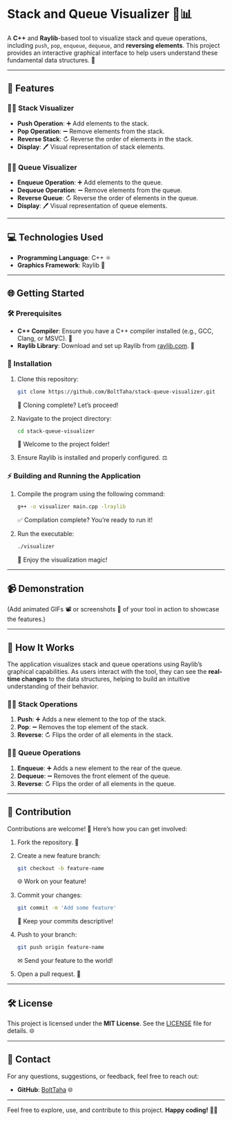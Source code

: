 # Stack and Queue Visualizer 🎨📊

A **C++** and **Raylib**-based tool to visualize stack and queue operations, including `push`, `pop`, `enqueue`, `dequeue`, and **reversing elements**. This project provides an interactive graphical interface to help users understand these fundamental data structures. 🔄

---

## 🔢 Features

### 🏋️‍♂️ Stack Visualizer
- **Push Operation**: ➕ Add elements to the stack.
- **Pop Operation**: ➖ Remove elements from the stack.
- **Reverse Stack**: ↻ Reverse the order of elements in the stack.
- **Display**: 🖊 Visual representation of stack elements.

### 🏃‍♂️ Queue Visualizer
- **Enqueue Operation**: ➕ Add elements to the queue.
- **Dequeue Operation**: ➖ Remove elements from the queue.
- **Reverse Queue**: ↻ Reverse the order of elements in the queue.
- **Display**: 🖊 Visual representation of queue elements.

---

## 💻 Technologies Used
- **Programming Language**: C++ ⚛️
- **Graphics Framework**: Raylib 🎨

---

## 🌐 Getting Started

### 🛠️ Prerequisites
- **C++ Compiler**: Ensure you have a C++ compiler installed (e.g., GCC, Clang, or MSVC). 🔧
- **Raylib Library**: Download and set up Raylib from [raylib.com](https://www.raylib.com/). 🎯

### 🔄 Installation
1. Clone this repository:
   ```bash
   git clone https://github.com/BoltTaha/stack-queue-visualizer.git
   ```
   🔄 Cloning complete? Let’s proceed!

2. Navigate to the project directory:
   ```bash
   cd stack-queue-visualizer
   ```
   🏦 Welcome to the project folder!

3. Ensure Raylib is installed and properly configured. ⚖️

### ⚡ Building and Running the Application
1. Compile the program using the following command:
   ```bash
   g++ -o visualizer main.cpp -lraylib
   ```
   ✅ Compilation complete? You’re ready to run it!

2. Run the executable:
   ```bash
   ./visualizer
   ```
   🌟 Enjoy the visualization magic!

---

## 📹 Demonstration
(Add animated GIFs 📽️ or screenshots 📸 of your tool in action to showcase the features.)

---

## 🎨 How It Works
The application visualizes stack and queue operations using Raylib’s graphical capabilities. As users interact with the tool, they can see the **real-time changes** to the data structures, helping to build an intuitive understanding of their behavior.

### 🏃‍♂️ Stack Operations
1. **Push**: ➕ Adds a new element to the top of the stack.
2. **Pop**: ➖ Removes the top element of the stack.
3. **Reverse**: ↻ Flips the order of all elements in the stack.

### 🏃‍♂️ Queue Operations
1. **Enqueue**: ➕ Adds a new element to the rear of the queue.
2. **Dequeue**: ➖ Removes the front element of the queue.
3. **Reverse**: ↻ Flips the order of all elements in the queue.

---

## 🔄 Contribution
Contributions are welcome! 🎉 Here’s how you can get involved:
1. Fork the repository. 🔄
2. Create a new feature branch:
   ```bash
   git checkout -b feature-name
   ```
   🌐 Work on your feature!

3. Commit your changes:
   ```bash
   git commit -m 'Add some feature'
   ```
   📢 Keep your commits descriptive!

4. Push to your branch:
   ```bash
   git push origin feature-name
   ```
   ✉ Send your feature to the world!

5. Open a pull request. 📩

---

## 🛠️ License
This project is licensed under the **MIT License**. See the [LICENSE](LICENSE) file for details. 🌐

---

## 📢 Contact
For any questions, suggestions, or feedback, feel free to reach out:
- **GitHub**: [BoltTaha](https://github.com/BoltTaha) 🌐

---

Feel free to explore, use, and contribute to this project. **Happy coding!** 💪🌟

